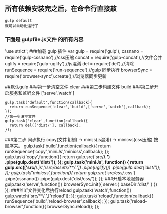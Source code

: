## 所有依赖安装完之后，在命令行直接敲
    
    gulp default
    就可以自动化运行了

### 下面是 gulpfile.js文件 的所有内容 
'use strict';
###加载 gulp 插件
    var gulp =  require('gulp'),
        cssnano = require('gulp-cssnano'),//css压缩
        concat = require('gulp-concat'),//文件合并
        uglify = require('gulp-uglify'),//js混淆
        del = require('del'),//清除
        runSequence = require('run-sequence'),//gulp 同步执行
        browserSync = require('browser-sync').create();//浏览器同步更新

##默认gulp 
###第一步清空文件 clear
###第二步构建文件 build
###第三步开启服务和监听文件 ['serve','watch']
    
    gulp.task('default',function(callback){
      return runSequence('clear','build',['serve','watch'],callback);
    });
    //第一步清空文件
    gulp.task('clear',function(callback){
      return del(['dist/'], callback);
    });
###第二步 同步执行 copy(文件复制) -> minijs(js混淆) -> minicss(css压缩) 按顺序来。
    gulp.task('build',function(callback){
      return runSequence('copy','miniJs','minicss',callback);
    });
    gulp.task('copy',function(){
      return gulp.src('src/**/*.*')
        .pipe(gulp.dest('dist/'));
    });
    gulp.task('miniJs', function() {
       return gulp.src(['src/**/*.js','!src/assets/**/*.*'])
        .pipe(uglify())
        .pipe(gulp.dest('dist/'));
    });
    gulp.task('minicss',function(){
      return gulp.src('src/css/*.css')
        .pipe(cssnano())
        .pipe(gulp.dest('dist/css/'));
    });
###开启本地服务器
    gulp.task('serve',function(){
       browserSync.init({
        server:{
          baseDir:'dist/'
        }
      })
    });
###监听文件变化后执行reload
    gulp.task('watch',function(){
       gulp.watch('src/**/*.*',['reload']);
    });
    gulp.task('reload',function(callback){
       runSequence('build','reload-browser',callback);
    });
    gulp.task('reload-browser',function(){
        browserSync.reload();
    });